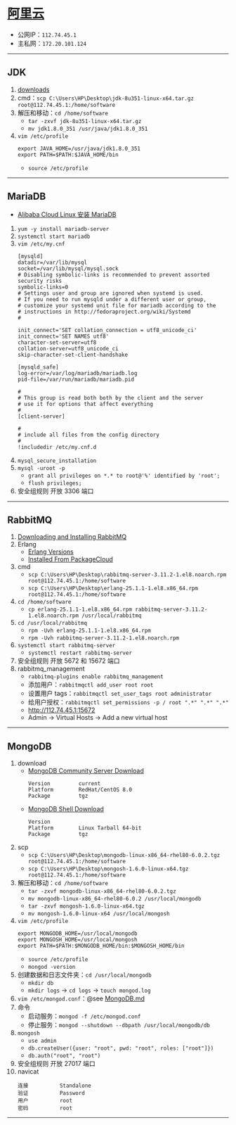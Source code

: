 # [阿里云](https://ecs.console.aliyun.com/server/)
- 公网IP：`112.74.45.1`
- 主私网：`172.20.101.124`
---
## JDK
1. [downloads](https://jdk.java.net/8/)
2. cmd：`scp C:\Users\HP\Desktop\jdk-8u351-linux-x64.tar.gz root@112.74.45.1:/home/software`
3. 解压和移动：`cd /home/software`
    - `tar -zxvf jdk-8u351-linux-x64.tar.gz`
    - `mv jdk1.8.0_351 /usr/java/jdk1.8.0_351`
4. `vim /etc/profile`
    ```
    export JAVA_HOME=/usr/java/jdk1.8.0_351
    export PATH=$PATH:$JAVA_HOME/bin
    ```
    - `source /etc/profile`
---
## MariaDB
- [Alibaba Cloud Linux 安装 MariaDB](https://zhuanlan.zhihu.com/p/477479067)
1. `yum -y install mariadb-server`
2. `systemctl start mariadb`
3. `vim /etc/my.cnf`
    ```
    [mysqld]
    datadir=/var/lib/mysql
    socket=/var/lib/mysql/mysql.sock
    # Disabling symbolic-links is recommended to prevent assorted security risks
    symbolic-links=0
    # Settings user and group are ignored when systemd is used.
    # If you need to run mysqld under a different user or group,
    # customize your systemd unit file for mariadb according to the
    # instructions in http://fedoraproject.org/wiki/Systemd
    #
    
    init_connect='SET collation_connection = utf8_unicode_ci'
    init_connect='SET NAMES utf8'
    character-set-server=utf8
    collation-server=utf8_unicode_ci
    skip-character-set-client-handshake
    
    [mysqld_safe]
    log-error=/var/log/mariadb/mariadb.log
    pid-file=/var/run/mariadb/mariadb.pid
    
    #
    # This group is read both both by the client and the server
    # use it for options that affect everything
    #
    [client-server]
    
    #
    # include all files from the config directory
    #
    !includedir /etc/my.cnf.d
    ```
4. `mysql_secure_installation`
5. `mysql -uroot -p`
    - `grant all privileges on *.* to root@'%' identified by 'root';`
    - `flush privileges;`
6. 安全组规则 开放 3306 端口
---
## RabbitMQ
1. [Downloading and Installing RabbitMQ](https://rabbitmq.com/download.html)
2. Erlang
    - [Erlang Versions](https://rabbitmq.com/which-erlang.html)
    - [Installed From PackageCloud](https://packagecloud.io/rabbitmq/erlang)
3. cmd
    - `scp C:\Users\HP\Desktop\rabbitmq-server-3.11.2-1.el8.noarch.rpm root@112.74.45.1:/home/software`
    - `scp C:\Users\HP\Desktop\erlang-25.1.1-1.el8.x86_64.rpm root@112.74.45.1:/home/software`
4. `cd /home/software`
    - `cp erlang-25.1.1-1.el8.x86_64.rpm rabbitmq-server-3.11.2-1.el8.noarch.rpm /usr/local/rabbitmq`
5. `cd /usr/local/rabbitmq`
    - `rpm -Uvh erlang-25.1.1-1.el8.x86_64.rpm`
    - `rpm -Uvh rabbitmq-server-3.11.2-1.el8.noarch.rpm`
6. `systemctl start rabbitmq-server`
    - `systemctl restart rabbitmq-server`
7. 安全组规则 开放 5672 和 15672 端口
8. rabbitmq_management
    - `rabbitmq-plugins enable rabbitmq_management`
    - 添加用户：`rabbitmqctl add_user root root`
    - 设置用户 tags：`rabbitmqctl set_user_tags root administrator`
    - 给用户授权：`rabbitmqctl set_permissions -p / root ".*" ".*" ".*"`
    - http://112.74.45.1:15672
    - Admin → Virtual Hosts → Add a new virtual host
---
## MongoDB
1. download
    - [MongoDB Community Server Download](https://www.mongodb.com/try/download/community)
        ```
        Version         current
        Platform        RedHat/CentOS 8.0
        Package         tgz
        ```
    - [MongoDB Shell Download](https://www.mongodb.com/try/download/shell)
        ```
        Version
        Platform        Linux Tarball 64-bit
        Package         tgz
        ```
2. scp
    - `scp C:\Users\HP\Desktop\mongodb-linux-x86_64-rhel80-6.0.2.tgz root@112.74.45.1:/home/software`
    - `scp C:\Users\HP\Desktop\mongosh-1.6.0-linux-x64.tgz root@112.74.45.1:/home/software`
3. 解压和移动：`cd /home/software`
    - `tar -zxvf mongodb-linux-x86_64-rhel80-6.0.2.tgz`
    - `mv mongodb-linux-x86_64-rhel80-6.0.2 /usr/local/mongodb`
    - `tar -zxvf mongosh-1.6.0-linux-x64.tgz`
    - `mv mongosh-1.6.0-linux-x64 /usr/local/mongosh`
4. `vim /etc/profile`
    ```
    export MONGODB_HOME=/usr/local/mongodb
    export MONGOSH_HOME=/usr/local/mongosh
    export PATH=$PATH:$MONGODB_HOME/bin:$MONGOSH_HOME/bin
    ```
    - `source /etc/profile`
    - `mongod -version`
5. 创建数据和日志文件夹：`cd /usr/local/mongodb`
    - `mkdir db`
    - `mkdir logs` → `cd logs` → `touch mongod.log`
6. `vim /etc/mongod.conf`：@see [MongoDB.md](../nosql/MongoDB.md)
7. 命令
    - 启动服务：`mongod -f /etc/mongod.conf`
    - 停止服务：`mongod --shutdown --dbpath /usr/local/mongodb/db`
8. `mongosh`
    - `use admin`
    - `db.createUser({user: "root", pwd: "root", roles: ["root"]})`
    - `db.auth("root", "root")`
9. 安全组规则 开放 27017 端口
10. navicat
    ```
    连接          Standalone
    验证          Password
    用户          root
    密码          root
    ```
---
